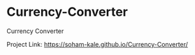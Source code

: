 # Currency-Converter
Currency Converter

Project Link:  https://soham-kale.github.io/Currency-Converter/
